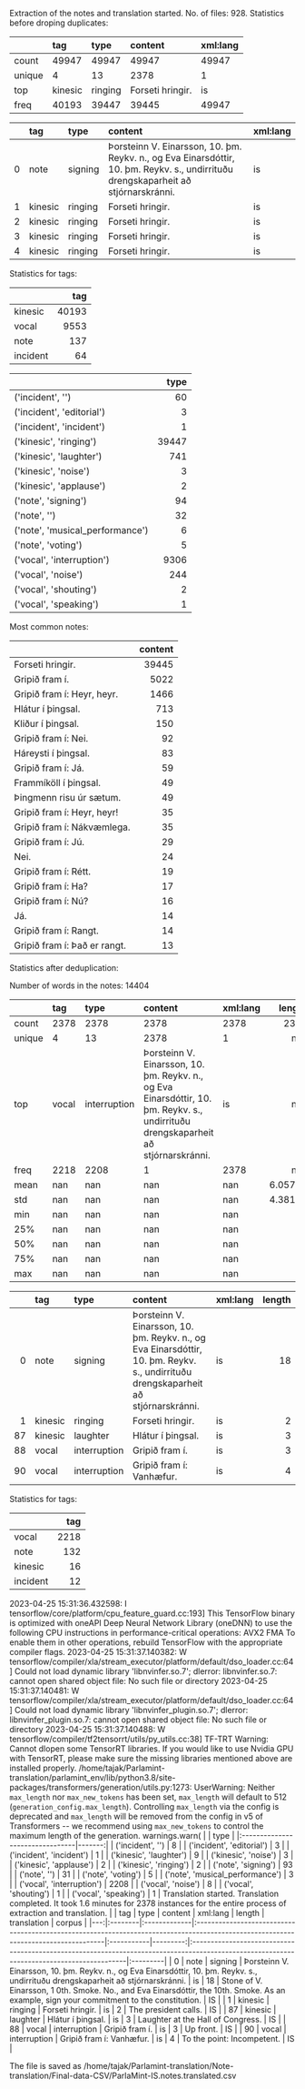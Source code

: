 Extraction of the notes and translation started.
No. of files: 928.
Statistics before droping duplicates:



|        | tag     | type    | content          | xml:lang   |
|:-------|:--------|:--------|:-----------------|:-----------|
| count  | 49947   | 49947   | 49947            | 49947      |
| unique | 4       | 13      | 2378             | 1          |
| top    | kinesic | ringing | Forseti hringir. | is         |
| freq   | 40193   | 39447   | 39445            | 49947      |


|    | tag     | type    | content                                                                                                                            | xml:lang   |
|---:|:--------|:--------|:-----------------------------------------------------------------------------------------------------------------------------------|:-----------|
|  0 | note    | signing | Þorsteinn V. Einarsson, 10. þm. Reykv. n., og Eva Einarsdóttir, 10. þm. Reykv. s., undirrituðu drengskaparheit að stjórnarskránni. | is         |
|  1 | kinesic | ringing | Forseti hringir.                                                                                                                   | is         |
|  2 | kinesic | ringing | Forseti hringir.                                                                                                                   | is         |
|  3 | kinesic | ringing | Forseti hringir.                                                                                                                   | is         |
|  4 | kinesic | ringing | Forseti hringir.                                                                                                                   | is         |


Statistics for tags:

|          |   tag |
|:---------|------:|
| kinesic  | 40193 |
| vocal    |  9553 |
| note     |   137 |
| incident |    64 |


|                                 |   type |
|:--------------------------------|-------:|
| ('incident', '')                |     60 |
| ('incident', 'editorial')       |      3 |
| ('incident', 'incident')        |      1 |
| ('kinesic', 'ringing')          |  39447 |
| ('kinesic', 'laughter')         |    741 |
| ('kinesic', 'noise')            |      3 |
| ('kinesic', 'applause')         |      2 |
| ('note', 'signing')             |     94 |
| ('note', '')                    |     32 |
| ('note', 'musical_performance') |      6 |
| ('note', 'voting')              |      5 |
| ('vocal', 'interruption')       |   9306 |
| ('vocal', 'noise')              |    244 |
| ('vocal', 'shouting')           |      2 |
| ('vocal', 'speaking')           |      1 |
Most common notes:

|                              |   content |
|:-----------------------------|----------:|
| Forseti hringir.             |     39445 |
| Gripið fram í.               |      5022 |
| Gripið fram í: Heyr, heyr.   |      1466 |
| Hlátur í þingsal.            |       713 |
| Kliður í þingsal.            |       150 |
| Gripið fram í: Nei.          |        92 |
| Háreysti í þingsal.          |        83 |
| Gripið fram í: Já.           |        59 |
| Frammíköll í þingsal.        |        49 |
| Þingmenn risu úr sætum.      |        49 |
| Gripið fram í: Heyr, heyr!   |        35 |
| Gripið fram í: Nákvæmlega.   |        35 |
| Gripið fram í: Jú.           |        29 |
| Nei.                         |        24 |
| Gripið fram í: Rétt.         |        19 |
| Gripið fram í: Ha?           |        17 |
| Gripið fram í: Nú?           |        16 |
| Já.                          |        14 |
| Gripið fram í: Rangt.        |        14 |
| Gripið fram í: Það er rangt. |        13 |
Statistics after deduplication:

Number of words in the notes: 14404

|        | tag   | type         | content                                                                                                                            | xml:lang   |     length |
|:-------|:------|:-------------|:-----------------------------------------------------------------------------------------------------------------------------------|:-----------|-----------:|
| count  | 2378  | 2378         | 2378                                                                                                                               | 2378       | 2378       |
| unique | 4     | 13           | 2378                                                                                                                               | 1          |  nan       |
| top    | vocal | interruption | Þorsteinn V. Einarsson, 10. þm. Reykv. n., og Eva Einarsdóttir, 10. þm. Reykv. s., undirrituðu drengskaparheit að stjórnarskránni. | is         |  nan       |
| freq   | 2218  | 2208         | 1                                                                                                                                  | 2378       |  nan       |
| mean   | nan   | nan          | nan                                                                                                                                | nan        |    6.05719 |
| std    | nan   | nan          | nan                                                                                                                                | nan        |    4.38139 |
| min    | nan   | nan          | nan                                                                                                                                | nan        |    1       |
| 25%    | nan   | nan          | nan                                                                                                                                | nan        |    4       |
| 50%    | nan   | nan          | nan                                                                                                                                | nan        |    5       |
| 75%    | nan   | nan          | nan                                                                                                                                | nan        |    7       |
| max    | nan   | nan          | nan                                                                                                                                | nan        |   63       |


|    | tag     | type         | content                                                                                                                            | xml:lang   |   length |
|---:|:--------|:-------------|:-----------------------------------------------------------------------------------------------------------------------------------|:-----------|---------:|
|  0 | note    | signing      | Þorsteinn V. Einarsson, 10. þm. Reykv. n., og Eva Einarsdóttir, 10. þm. Reykv. s., undirrituðu drengskaparheit að stjórnarskránni. | is         |       18 |
|  1 | kinesic | ringing      | Forseti hringir.                                                                                                                   | is         |        2 |
| 87 | kinesic | laughter     | Hlátur í þingsal.                                                                                                                  | is         |        3 |
| 88 | vocal   | interruption | Gripið fram í.                                                                                                                     | is         |        3 |
| 90 | vocal   | interruption | Gripið fram í: Vanhæfur.                                                                                                           | is         |        4 |


Statistics for tags:

|          |   tag |
|:---------|------:|
| vocal    |  2218 |
| note     |   132 |
| kinesic  |    16 |
| incident |    12 |


2023-04-25 15:31:36.432598: I tensorflow/core/platform/cpu_feature_guard.cc:193] This TensorFlow binary is optimized with oneAPI Deep Neural Network Library (oneDNN) to use the following CPU instructions in performance-critical operations:  AVX2 FMA
To enable them in other operations, rebuild TensorFlow with the appropriate compiler flags.
2023-04-25 15:31:37.140382: W tensorflow/compiler/xla/stream_executor/platform/default/dso_loader.cc:64] Could not load dynamic library 'libnvinfer.so.7'; dlerror: libnvinfer.so.7: cannot open shared object file: No such file or directory
2023-04-25 15:31:37.140481: W tensorflow/compiler/xla/stream_executor/platform/default/dso_loader.cc:64] Could not load dynamic library 'libnvinfer_plugin.so.7'; dlerror: libnvinfer_plugin.so.7: cannot open shared object file: No such file or directory
2023-04-25 15:31:37.140488: W tensorflow/compiler/tf2tensorrt/utils/py_utils.cc:38] TF-TRT Warning: Cannot dlopen some TensorRT libraries. If you would like to use Nvidia GPU with TensorRT, please make sure the missing libraries mentioned above are installed properly.
/home/tajak/Parlamint-translation/parlamint_env/lib/python3.8/site-packages/transformers/generation/utils.py:1273: UserWarning: Neither `max_length` nor `max_new_tokens` has been set, `max_length` will default to 512 (`generation_config.max_length`). Controlling `max_length` via the config is deprecated and `max_length` will be removed from the config in v5 of Transformers -- we recommend using `max_new_tokens` to control the maximum length of the generation.
  warnings.warn(
|                                 |   type |
|:--------------------------------|-------:|
| ('incident', '')                |      8 |
| ('incident', 'editorial')       |      3 |
| ('incident', 'incident')        |      1 |
| ('kinesic', 'laughter')         |      9 |
| ('kinesic', 'noise')            |      3 |
| ('kinesic', 'applause')         |      2 |
| ('kinesic', 'ringing')          |      2 |
| ('note', 'signing')             |     93 |
| ('note', '')                    |     31 |
| ('note', 'voting')              |      5 |
| ('note', 'musical_performance') |      3 |
| ('vocal', 'interruption')       |   2208 |
| ('vocal', 'noise')              |      8 |
| ('vocal', 'shouting')           |      1 |
| ('vocal', 'speaking')           |      1 |
Translation started.
Translation completed. It took 1.6 minutes for 2378 instances for the entire process of extraction and translation.
|    | tag     | type         | content                                                                                                                            | xml:lang   |   length | translation                                                                                                                               | corpus   |
|---:|:--------|:-------------|:-----------------------------------------------------------------------------------------------------------------------------------|:-----------|---------:|:------------------------------------------------------------------------------------------------------------------------------------------|:---------|
|  0 | note    | signing      | Þorsteinn V. Einarsson, 10. þm. Reykv. n., og Eva Einarsdóttir, 10. þm. Reykv. s., undirrituðu drengskaparheit að stjórnarskránni. | is         |       18 | Stone of V. Einarsson, 1 0th. Smoke. No., and Eva Einarsdóttir, the 10th. Smoke. As an example, sign your commitment to the constitution. | IS       |
|  1 | kinesic | ringing      | Forseti hringir.                                                                                                                   | is         |        2 | The president calls.                                                                                                                      | IS       |
| 87 | kinesic | laughter     | Hlátur í þingsal.                                                                                                                  | is         |        3 | Laughter at the Hall of Congress.                                                                                                         | IS       |
| 88 | vocal   | interruption | Gripið fram í.                                                                                                                     | is         |        3 | Up front.                                                                                                                                 | IS       |
| 90 | vocal   | interruption | Gripið fram í: Vanhæfur.                                                                                                           | is         |        4 | To the point: Incompetent.                                                                                                                | IS       |




The file is saved as /home/tajak/Parlamint-translation/Note-translation/Final-data-CSV/ParlaMint-IS.notes.translated.csv
